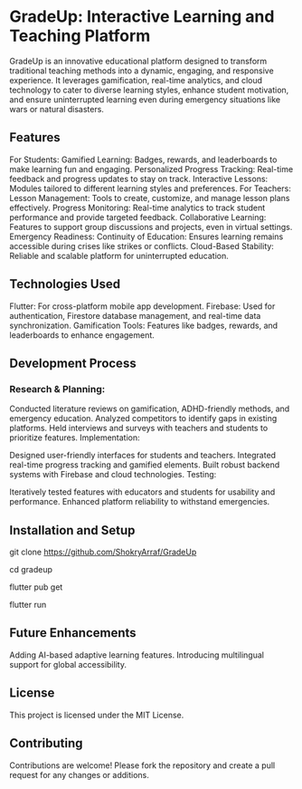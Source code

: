 # GradeUp: Interactive Learning and Teaching Platform
GradeUp is an innovative educational platform designed to transform traditional teaching methods into a dynamic, engaging, and responsive experience. It leverages gamification, real-time analytics, and cloud technology to cater to diverse learning styles, enhance student motivation, and ensure uninterrupted learning even during emergency situations like wars or natural disasters.

## Features
For Students:
Gamified Learning: Badges, rewards, and leaderboards to make learning fun and engaging.
Personalized Progress Tracking: Real-time feedback and progress updates to stay on track.
Interactive Lessons: Modules tailored to different learning styles and preferences.
For Teachers:
Lesson Management: Tools to create, customize, and manage lesson plans effectively.
Progress Monitoring: Real-time analytics to track student performance and provide targeted feedback.
Collaborative Learning: Features to support group discussions and projects, even in virtual settings.
Emergency Readiness:
Continuity of Education: Ensures learning remains accessible during crises like strikes or conflicts.
Cloud-Based Stability: Reliable and scalable platform for uninterrupted education.
## Technologies Used
 Flutter: For cross-platform mobile app development.
 Firebase: Used for authentication, Firestore database management, and real-time data synchronization.
 Gamification Tools: Features like badges, rewards, and leaderboards to enhance engagement.
## Development Process
### Research & Planning:
Conducted literature reviews on gamification, ADHD-friendly methods, and emergency education.
Analyzed competitors to identify gaps in existing platforms.
Held interviews and surveys with teachers and students to prioritize features.
Implementation:

Designed user-friendly interfaces for students and teachers.
Integrated real-time progress tracking and gamified elements.
Built robust backend systems with Firebase and cloud technologies.
Testing:

Iteratively tested features with educators and students for usability and performance.
Enhanced platform reliability to withstand emergencies.
## Installation and Setup
git clone https://github.com/ShokryArraf/GradeUp

cd gradeup

flutter pub get

flutter run

## Future Enhancements
Adding AI-based adaptive learning features.
Introducing multilingual support for global accessibility.
## License
This project is licensed under the MIT License.

## Contributing
Contributions are welcome! Please fork the repository and create a pull request for any changes or additions.
